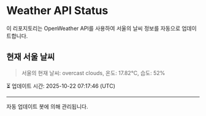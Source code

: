 
# Weather API Status

이 리포지토리는 OpenWeather API를 사용하여 서울의 날씨 정보를 자동으로 업데이트합니다.

## 현재 서울 날씨
> 서울의 현재 날씨: overcast clouds, 온도: 17.82°C, 습도: 52%

⏳ 업데이트 시간: 2025-10-22 07:17:46 (UTC)

---
자동 업데이트 봇에 의해 관리됩니다.
